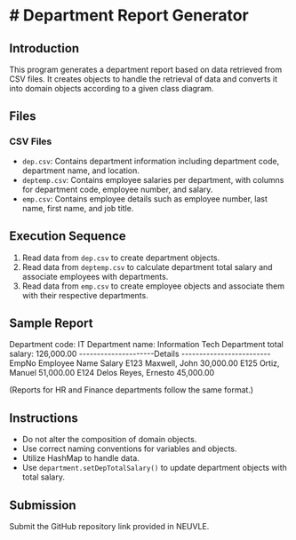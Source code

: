 # # Department Report Generator

## Introduction
This program generates a department report based on data retrieved from CSV files. It creates objects to handle the retrieval of data and converts it into domain objects according to a given class diagram.

## Files
### CSV Files
- `dep.csv`: Contains department information including department code, department name, and location.
- `deptemp.csv`: Contains employee salaries per department, with columns for department code, employee number, and salary.
- `emp.csv`: Contains employee details such as employee number, last name, first name, and job title.

## Execution Sequence
1. Read data from `dep.csv` to create department objects.
2. Read data from `deptemp.csv` to calculate department total salary and associate employees with departments.
3. Read data from `emp.csv` to create employee objects and associate them with their respective departments.

## Sample Report
Department code: IT
Department name: Information Tech
Department total salary: 126,000.00
---------------------Details -------------------------
EmpNo Employee Name Salary
E123 Maxwell, John 30,000.00
E125 Ortiz, Manuel 51,000.00
E124 Delos Reyes, Ernesto 45,000.00

(Reports for HR and Finance departments follow the same format.)

## Instructions
- Do not alter the composition of domain objects.
- Use correct naming conventions for variables and objects.
- Utilize HashMap to handle data.
- Use `department.setDepTotalSalary()` to update department objects with total salary.

## Submission
Submit the GitHub repository link provided in NEUVLE.
